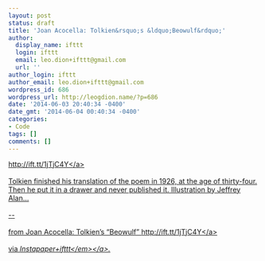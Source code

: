 ```yaml
---
layout: post
status: draft
title: 'Joan Acocella: Tolkien&rsquo;s &ldquo;Beowulf&rdquo;'
author:
  display_name: ifttt
  login: ifttt
  email: leo.dion+ifttt@gmail.com
  url: ''
author_login: ifttt
author_email: leo.dion+ifttt@gmail.com
wordpress_id: 686
wordpress_url: http://leogdion.name/?p=686
date: '2014-06-03 20:40:34 -0400'
date_gmt: '2014-06-04 00:40:34 -0400'
categories:
- Code
tags: []
comments: []
---
```

<p><a href="http:&#47;&#47;ift.tt&#47;1jTjC4Y">http:&#47;&#47;ift.tt&#47;1jTjC4Y<&#47;a><br><br />
Tolkien finished his translation of the poem in 1926, at the age of thirty-four. Then he put it in a drawer and never published it. Illustration by Jeffrey Alan&hellip;<br><br />
--<br><br />
from Joan Acocella: Tolkien&rsquo;s &ldquo;Beowulf&rdquo; <a href="http:&#47;&#47;ift.tt&#47;1jTjC4Y">http:&#47;&#47;ift.tt&#47;1jTjC4Y<&#47;a><br><br />
via <a href="http:&#47;&#47;ift.tt&#47;ocwtSd"><em>Instapaper+ifttt<&#47;em><&#47;a>.</p>
